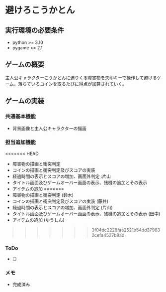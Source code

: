 # 避けろこうかとん

## 実行環境の必要条件
* python >= 3.10
* pygame >= 2.1

## ゲームの概要
主人公キャラクターこうかとんに迫りくる障害物を矢印キーで操作して避けるゲーム。落ちているコインを取るたびに得点が加算されていく。

## ゲームの実装
### 共通基本機能
* 背景画像と主人公キャラクターの描画

### 担当追加機能
<<<<<<< HEAD
* 障害物の描画と衝突判定　
* コインの描画と衝突判定及びスコアの実装　
* 経過時間の表示とスコアの増加、画面外判定 :片山
* タイトル画面及びゲームオーバー画面の表示、残機の追加とその表示
* アイテムの追加
=======
* 障害物の描画と衝突判定 (鈴木)
* コインの描画と衝突判定及びスコアの実装 (藤井)
* 経過時間の表示とスコアの増加、画面外判定 (片山)
* タイトル画面及びゲームオーバー画面の表示、残機の追加とその表示 (田中)
* アイテムの追加 (ゆうしん)
>>>>>>> 3f04dc2228faa2521b54dd379832cefa4527b8ad

### ToDo

- [ ] 

### メモ
* 完成済み
